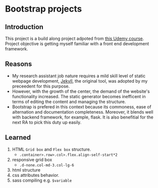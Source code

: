 # Bootstrap projects
## Introduction
This project is a build along project adpoted from [this Udemy course]([www.udemy.com](https://www.udemy.com/course/bootstrap-4-from-scratch-with-5-projects/)). Project objective is getting myself familiar with a front end development framework. 
## Reasons
- My research assistant job nature requires a mild skill level of static webpage development, [Jekyll](https://jekyllrb.com/), the original tool, was adopted by my preceedent for this purpose. 
- However, with the growth of the center, the demand of the website's functionality increased.
The static generator becomes inefficent in terms of editing the content and managing the structure. 
- Bootstrap is prefered in this context because its commoness, ease of alternation and documentation completeness. Moreover, it blends well with backend framework, for example, flask. It is also benefitial for the next RA to pick this duty up easily. 
## Learned
1. HTML `Grid box` and `Flex box` structure.
   -  `.container>.row>.col>.flex.align-self-start*2`
2. responsive grid box
   - `.d-none.col-md-3.col-lg-6`
3. html structure
4. css attributes behavior.
5. sass compiling e.g. `$variable`